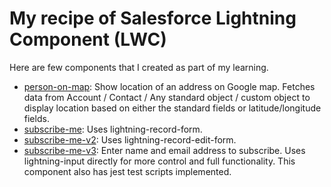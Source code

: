 # My recipe of Salesforce Lightning Component (LWC)

Here are few components that I created as part of my learning.

- [person-on-map](/tree/master/force-app/main/default/lwc/personOnMap/): Show location of an address on Google map. Fetches data from Account / Contact / Any standard object / custom object to display location based on either the standard fields or latitude/longitude fields.
- [subscribe-me](/tree/master/force-app/main/default/lwc/subscribeMe/): Uses lightning-record-form.
- [subscribe-me-v2](/tree/master/force-app/main/default/lwc/subscribeMeV2/): Uses lightning-record-edit-form.
- [subscribe-me-v3](/tree/master/force-app/main/default/lwc/subscribeMeV3/): Enter name and email address to subscribe. Uses lightning-input directly for more control and full functionality. This component also has jest test scripts implemented.
